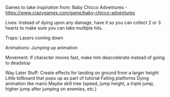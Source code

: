 Games to take inspiration from:
Baby Chicco Adventures - https://www.crazygames.com/game/baby-chicco-adventures


Lives:
Instead of dying upon any damage, have it so you can collect 2 or 3 hearts to make sure you can take multiple hits.

Traps:
Lasers coming down

Animations:
Jumping up animation

Movement:
If character moves fast, make him deaccelerate instead of going to deadstop

Way Later Stuff:
Create effects for landing on ground from a larger height
Little billboard that pops up as part of tutorial
Falling platforms
Dying animation like mario
Maybe skill tree (speed, jump height, a triple jump, higher jump after jumping on enemies, etc.)
